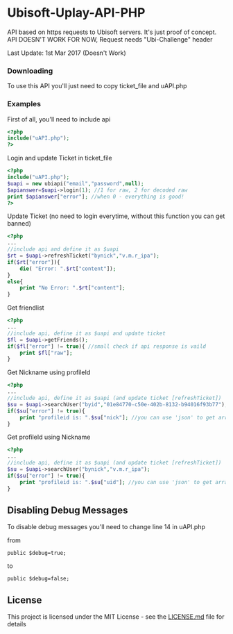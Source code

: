 # Ubisoft-Uplay-API-PHP

API based on https requests to Ubisoft servers. It's just proof of concept.
API DOESN'T WORK FOR NOW, Request needs "Ubi-Challenge" header

Last Update: 1st Mar 2017 (Doesn't Work)

### Downloading

To use this API you'll just need to copy ticket_file and uAPI.php

### Examples

First of all, you'll need to include api
```php
<?php
include("uAPI.php");
?>
```

Login and update Ticket in ticket_file
```php
<?php
include("uAPI.php");
$uapi = new ubiapi("email","password",null);
$apianswer=$uapi->login(1); //1 for raw, 2 for decoded raw
print $apianswer["error"]; //when 0 - everything is good!
?>
```

Update Ticket (no need to login everytime, without this function you can get banned)
```php
<?php
...
//include api and define it as $uapi
$rt = $uapi->refreshTicket("bynick","v.m.r_ipa");
if($rt["error"]){
	die( "Error: ".$rt["content"]);
}
else{
	print "No Error: ".$rt["content"];
}
```


Get friendlist
```php
<?php
...
//include api, define it as $uapi and update ticket
$fl = $uapi->getFriends();
if($fl["error"] != true){ //small check if api response is vaild
	print $fl["raw"];
}
```

Get Nickname using profileId
```php
<?php
...
//include api, define it as $uapi (and update ticket [refreshTicket])
$su = $uapi->searchUser("byid","01e84770-c50e-402b-8132-b94016f93b77");
if($su["error"] != true){
	print "profileid is: ".$su["nick"]; //you can use 'json' to get array with all info
}
```

Get profileId using Nickname
```php
<?php
...
//include api, define it as $uapi (and update ticket [refreshTicket])
$su = $uapi->searchUser("bynick","v.m.r_ipa");
if($su["error"] != true){
	print "profileid is: ".$su["uid"]; //you can use 'json' to get array with all info
}
```
## Disabling Debug Messages

To disable debug messages you'll need to change line 14 in uAPI.php

from
```
public $debug=true;
```

to
```
public $debug=false;
```
## License

This project is licensed under the MIT License - see the [LICENSE.md](LICENSE.md) file for details

